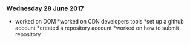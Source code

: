 ### Wednesday 28 June 2017
* worked on DOM 
*worked on CDN developers tools
*set up a github account
*created a repository account
*worked on how to submit repository
